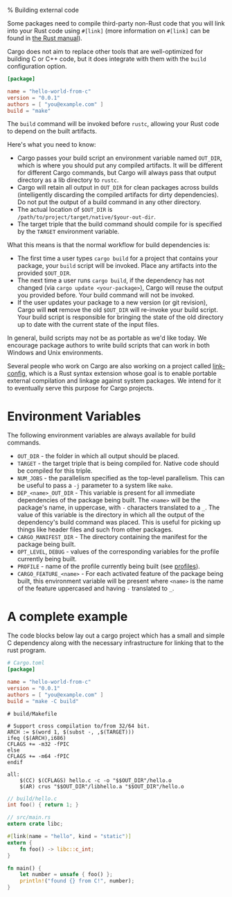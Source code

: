 % Building external code

Some packages need to compile third-party non-Rust code that you will
link into your Rust code using `#[link]` (more information on `#[link]`
can be found in [the Rust manual][1]).

Cargo does not aim to replace other tools that are well-optimized for
building C or C++ code, but it does integrate with them with the `build`
configuration option.

```toml
[package]

name = "hello-world-from-c"
version = "0.0.1"
authors = [ "you@example.com" ]
build = "make"
```

The `build` command will be invoked before `rustc`, allowing your Rust
code to depend on the built artifacts.

Here's what you need to know:

* Cargo passes your build script an environment variable named
  `OUT_DIR`, which is where you should put any compiled artifacts. It
  will be different for different Cargo commands, but Cargo will always
  pass that output directory as a lib directory to `rustc`.
* Cargo will retain all output in `OUT_DIR` for clean packages across
  builds (intelligently discarding the compiled artifacts for dirty
  dependencies). Do not put the output of a build command in any other
  directory.
* The actual location of `$OUT_DIR` is
  `/path/to/project/target/native/$your-out-dir`.
* The target triple that the build command should compile for is specified by
  the `TARGET` environment variable.

What this means is that the normal workflow for build dependencies is:

* The first time a user types `cargo build` for a project that contains
  your package, your `build` script will be invoked. Place any artifacts
  into the provided `$OUT_DIR`.
* The next time a user runs `cargo build`, if the dependency has not
  changed (via `cargo update <your-package>`), Cargo will reuse the
  output you provided before. Your build command will not be invoked.
* If the user updates your package to a new version (or git revision),
  Cargo will **not** remove the old `$OUT_DIR` will re-invoke your build script.
  Your build script is responsible for bringing the state of the old directory
  up to date with the current state of the input files.

In general, build scripts may not be as portable as we'd like today. We
encourage package authors to write build scripts that can work in both
Windows and Unix environments.

Several people who work on Cargo are also working on a project called
[link-config][2], which is a Rust syntax extension whose goal is to
enable portable external compilation and linkage against system
packages. We intend for it to eventually serve this purpose for Cargo
projects.

[1]: http://doc.rust-lang.org/rust.html#linkage
[2]: https://github.com/alexcrichton/link-config

# Environment Variables

The following environment variables are always available for build
commands.

* `OUT_DIR` - the folder in which all output should be placed.
* `TARGET` - the target triple that is being compiled for. Native code should be
             compiled for this triple.
* `NUM_JOBS` - the parallelism specified as the top-level parallelism. This can
               be useful to pass a `-j` parameter to a system like `make`.
* `DEP_<name>_OUT_DIR` - This variable is present for all immediate dependencies
                         of the package being built. The `<name>` will be the
                         package's name, in uppercase, with `-` characters
                         translated to a `_`. The value of this variable is the
                         directory in which all the output of the dependency's
                         build command was placed. This is useful for picking up
                         things like header files and such from other packages.
* `CARGO_MANIFEST_DIR` - The directory containing the manifest for the package
                         being built.
* `OPT_LEVEL`, `DEBUG` - values of the corresponding variables for the
                         profile currently being built.
* `PROFILE` - name of the profile currently being built (see
              [profiles][profile]).
* `CARGO_FEATURE_<name>` - For each activated feature of the package being
                           built, this environment variable will be present
                           where `<name>` is the name of the feature uppercased
                           and having `-` translated to `_`.

[profile]: manifest.html#the-[profile.*]-sections

# A complete example

The code blocks below lay out a cargo project which has a small and simple C
dependency along with the necessary infrastructure for linking that to the rust
program.

```toml
# Cargo.toml
[package]

name = "hello-world-from-c"
version = "0.0.1"
authors = [ "you@example.com" ]
build = "make -C build"
```

```make
# build/Makefile

# Support cross compilation to/from 32/64 bit.
ARCH := $(word 1, $(subst -, ,$(TARGET)))
ifeq ($(ARCH),i686)
CFLAGS += -m32 -fPIC
else
CFLAGS += -m64 -fPIC
endif

all:
    $(CC) $(CFLAGS) hello.c -c -o "$$OUT_DIR"/hello.o
    $(AR) crus "$$OUT_DIR"/libhello.a "$$OUT_DIR"/hello.o

```

```c
// build/hello.c
int foo() { return 1; }
```

```rust
// src/main.rs
extern crate libc;

#[link(name = "hello", kind = "static")]
extern {
    fn foo() -> libc::c_int;
}

fn main() {
    let number = unsafe { foo() };
    println!("found {} from C!", number);
}
```

